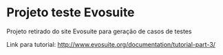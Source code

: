 # Projeto teste Evosuite

Projeto retirado do site Evosuite para geração de casos de testes

Link para tutorial: http://www.evosuite.org/documentation/tutorial-part-3/ 